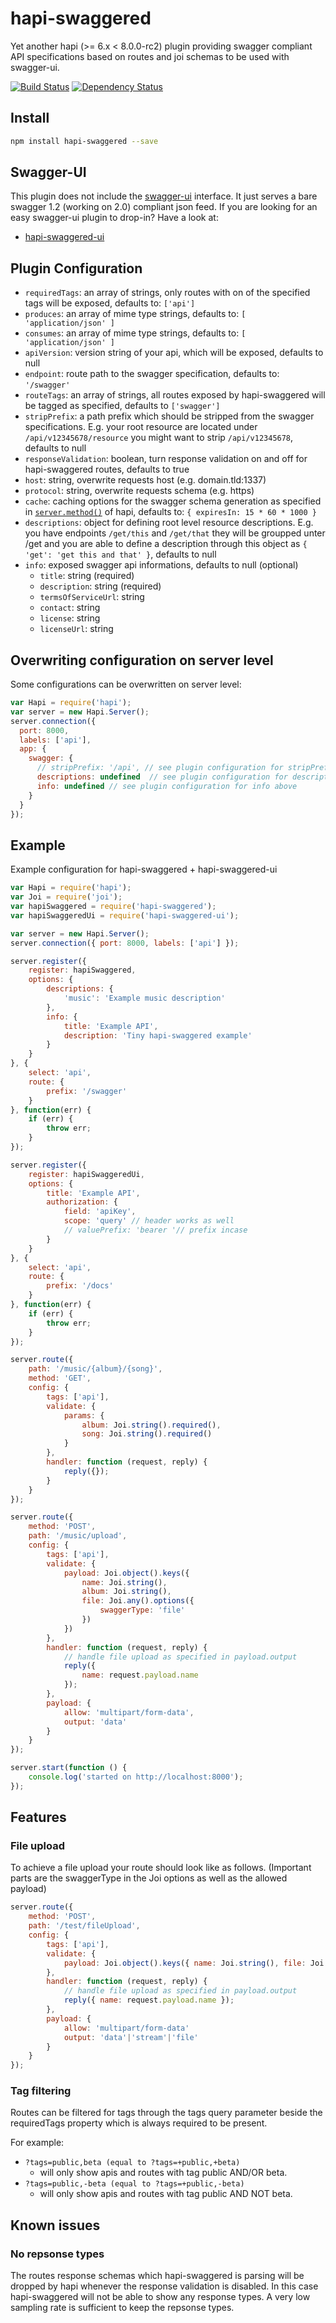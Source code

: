 # hapi-swaggered
Yet another hapi (>= 6.x < 8.0.0-rc2) plugin providing swagger compliant API specifications based on routes and joi schemas to be used with swagger-ui.

[![Build Status](https://travis-ci.org/z0mt3c/hapi-swaggered.png)](https://travis-ci.org/z0mt3c/hapi-swaggered)
[![Dependency Status](https://gemnasium.com/z0mt3c/hapi-swaggered.png)](https://gemnasium.com/z0mt3c/hapi-swaggered)


## Install
```bash
npm install hapi-swaggered --save
```

## Swagger-UI
This plugin does not include the [swagger-ui](https://github.com/wordnik/swagger-ui) interface. It just serves a bare swagger 1.2 (working on 2.0) compliant json feed. If you are looking for an easy swagger-ui plugin to drop-in? Have a look at:
* [hapi-swaggered-ui](https://github.com/z0mt3c/hapi-swaggered-ui)

## Plugin Configuration
* `requiredTags`: an array of strings, only routes with on of the specified tags will be exposed, defaults to: `['api']`
* `produces`: an array of mime type strings, defaults to: `[ 'application/json' ]`
* `consumes`: an array of mime type strings, defaults to: `[ 'application/json' ]`
* `apiVersion`: version string of your api, which will be exposed, defaults to null
* `endpoint`: route path to the swagger specification, defaults to: `'/swagger'`
* `routeTags`: an array of strings, all routes exposed by hapi-swaggered will be tagged as specified, defaults to `['swagger']`
* `stripPrefix`: a path prefix which should be stripped from the swagger specifications. E.g. your root resource are located under `/api/v12345678/resource` you might want to strip `/api/v12345678`, defaults to null
* `responseValidation`: boolean, turn response validation on and off for hapi-swaggered routes, defaults to true
* `host`: string, overwrite requests host (e.g. domain.tld:1337)
* `protocol`: string, overwrite requests schema (e.g. https)
* `cache`: caching options for the swagger schema generation as specified in [`server.method()`](https://github.com/hapijs/hapi/blob/master/docs/Reference.md#servermethodname-fn-options) of hapi, defaults to: `{ expiresIn: 15 * 60 * 1000 }`
* `descriptions`: object for defining root level resource descriptions. E.g. you have endpoints `/get/this` and `/get/that` they will be groupped unter /get and you are able to define a description through this object as `{ 'get': 'get this and that' }`, defaults to null
* `info`: exposed swagger api informations, defaults to null (optional)
  * `title`: string (required)
  * `description`: string (required)
  * `termsOfServiceUrl`: string
  * `contact`: string
  * `license`: string
  * `licenseUrl`: string


## Overwriting configuration on server level
Some configurations can be overwritten on server level:

```js
var Hapi = require('hapi');
var server = new Hapi.Server();
server.connection({ 
  port: 8000,
  labels: ['api'],
  app: {
    swagger: {
      // stripPrefix: '/api', // see plugin configuration for stripPrefix above
      descriptions: undefined  // see plugin configuration for descriptions above
      info: undefined // see plugin configuration for info above
    }
  }
});
```

## Example
Example configuration for hapi-swaggered + hapi-swaggered-ui

```js
var Hapi = require('hapi');
var Joi = require('joi');
var hapiSwaggered = require('hapi-swaggered');
var hapiSwaggeredUi = require('hapi-swaggered-ui');

var server = new Hapi.Server();
server.connection({ port: 8000, labels: ['api'] });

server.register({
	register: hapiSwaggered,
	options: {
		descriptions: {
			'music': 'Example music description'
		},
		info: {
			title: 'Example API',
			description: 'Tiny hapi-swaggered example'
		}
	}
}, {
	select: 'api',
	route: {
		prefix: '/swagger'
	}
}, function(err) {
	if (err) {
		throw err;
	}
});

server.register({
	register: hapiSwaggeredUi,
	options: {
		title: 'Example API',
		authorization: {
			field: 'apiKey',
			scope: 'query' // header works as well
			// valuePrefix: 'bearer '// prefix incase
		}
	}
}, {
	select: 'api',
	route: {
		prefix: '/docs'
	}
}, function(err) {
	if (err) {
		throw err;
	}
});

server.route({
	path: '/music/{album}/{song}',
	method: 'GET',
	config: {
		tags: ['api'],
		validate: {
			params: {
				album: Joi.string().required(),
				song: Joi.string().required()
			}
		},
		handler: function (request, reply) {
			reply({});
		}
	}
});

server.route({
	method: 'POST',
	path: '/music/upload',
	config: {
		tags: ['api'],
		validate: {
			payload: Joi.object().keys({
				name: Joi.string(),
				album: Joi.string(),
				file: Joi.any().options({
					swaggerType: 'file'
				})
			})
		},
		handler: function (request, reply) {
			// handle file upload as specified in payload.output
			reply({
				name: request.payload.name
			});
		},
		payload: {
			allow: 'multipart/form-data',
			output: 'data'
		}
	}
});

server.start(function () {
	console.log('started on http://localhost:8000');
});
```

## Features
### File upload
To achieve a file upload your route should look like as follows. (Important parts are the swaggerType in the Joi options as well as the allowed payload)

```js
server.route({
    method: 'POST',
    path: '/test/fileUpload',
    config: {
        tags: ['api'],
        validate: {
            payload: Joi.object().keys({ name: Joi.string(), file: Joi.any().options({ swaggerType: 'file' }) })
        },
        handler: function (request, reply) {
            // handle file upload as specified in payload.output
            reply({ name: request.payload.name });
        },
        payload: {
            allow: 'multipart/form-data'
            output: 'data'|'stream'|'file'
        }
    }
});
```

### Tag filtering
Routes can be filtered for tags through the tags query parameter beside the requiredTags property which is always required to be present.

For example:

* `?tags=public,beta (equal to ?tags=+public,+beta)`
  * will only show apis and routes with tag public AND/OR beta.
* `?tags=public,-beta (equal to ?tags=+public,-beta)`
  * will only show apis and routes with tag public AND NOT beta.

## Known issues
### No repsonse types
The routes response schemas which hapi-swaggered is parsing will be dropped by hapi whenever the response validation is disabled. In this case hapi-swaggered will not be able to show any response types. A very low sampling rate is sufficient to keep the repsonse types.
